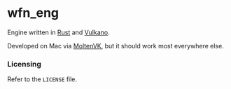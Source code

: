 # wfn\_eng

Engine written in [Rust](https://www.rust-lang.org/en-US/) and
[Vulkano](http://vulkano.rs/).

Developed on Mac via [MoltenVK](https://github.com/KhronosGroup/MoltenVK#demos),
but it should work most everywhere else.

### Licensing

Refer to the `LICENSE` file.
